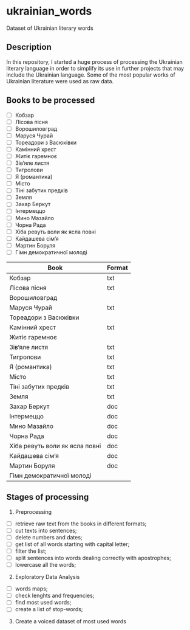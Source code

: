 # ukrainian_words
Dataset of Ukrainian literary words


## Description

In this repository, I started a huge process of processing the Ukrainian literary language in order to simplify its use in further projects that may include the Ukrainian language.
Some of the most popular works of Ukrainian literature were used as raw data.

## Books to be processed

- [ ] Кобзар
- [ ] Лісова пісня
- [ ] Ворошиловград
- [ ] Маруся Чурай
- [ ] Тореадори з Васюківки
- [ ] Камінний хрест
- [ ] Житіє гаремноє
- [ ] Зів‘яле листя
- [ ] Тигролови
- [ ] Я (романтика)
- [ ] Місто
- [ ] Тіні забутих предків
- [ ] Земля
- [ ] Захар Беркут
- [ ] Інтермеццо
- [ ] Мино Мазайло
- [ ] Чорна Рада
- [ ] Хіба ревуть воли як ясла повні
- [ ] Кайдашева сім‘я
- [ ] Мартин Боруля
- [ ] Гімн демократичної молоді

| Book | Format |
| ---- | ------ |
|Кобзар| txt |
|Лісова пісня| txt |
|Ворошиловград||
|Маруся Чурай| txt |
|Тореадори з Васюківки||
|Камінний хрест| txt |
|Житіє гаремноє||
|Зів‘яле листя| txt |
|Тигролови| txt |
|Я (романтика)| txt |
|Місто| txt |
|Тіні забутих предків| txt |
|Земля| txt |
|Захар Беркут| doc |
|Інтермеццо| doc |
|Мино Мазайло| doc |
|Чорна Рада| doc |
|Хіба ревуть воли як ясла повні| doc |
|Кайдашева сім‘я| doc |
|Мартин Боруля| doc |
|Гімн демократичної молоді||


## Stages of processing

1. Preprocessing
- [ ] retrieve raw text from the books in different formats;
- [ ] cut texts into sentences;
- [ ] delete numbers and dates;
- [ ] get list of all words starting with capital letter;
- [ ] filter the list;
- [ ] split sentences into words dealing correctly with apostrophes;
- [ ] lowercase all the words;

2. Exploratory Data Analysis
- [ ] words maps;
- [ ] check lenghts and frequencies;
- [ ] find most used words;
- [ ] create a list of stop-words;

3. Create a voiced dataset of most used words

